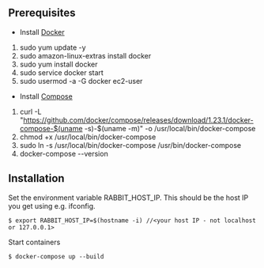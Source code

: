 ## Prerequisites

- Install [Docker](https://docs.docker.com/installation/)
1) sudo yum update -y
2) sudo amazon-linux-extras install docker
3) sudo yum install docker
4) sudo service docker start
5) sudo usermod -a -G docker ec2-user

- Install [Compose](https://docs.docker.com/compose/install/)
1) curl -L "https://github.com/docker/compose/releases/download/1.23.1/docker-compose-$(uname -s)-$(uname -m)" -o /usr/local/bin/docker-compose
2) chmod +x /usr/local/bin/docker-compose
3) sudo ln -s /usr/local/bin/docker-compose /usr/bin/docker-compose
4) docker-compose --version


## Installation

Set the environment variable RABBIT_HOST_IP. This should be the host IP you get using e.g. ifconfig.

    $ export RABBIT_HOST_IP=$(hostname -i) //<your host IP - not localhost or 127.0.0.1>  

Start containers

    $ docker-compose up --build